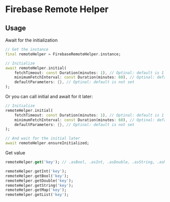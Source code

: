 # Firebase Remote Helper

## Usage

Await for the initialization

``` dart
// Get the instance
final remoteHelper = FirebaseRemoteHelper.instance;

// Initialize
await remoteHelper.initial(
    fetchTimeout: const Duration(minutes: 1), // Optinal: default is 1 minute
    minimumFetchInterval: const Duration(minutes: 60), // Optinal: default is 60 minutes
    defaultParameters: {}, // Optinal: default is not set
);
```

Or you can call initial and await for it later:

``` dart
// Initialize
remoteHelper.initial(
    fetchTimeout: const Duration(minutes: 1), // Optinal: default is 1 minute
    minimumFetchInterval: const Duration(minutes: 60), // Optinal: default is 60 minutes
    defaultParameters: {}, // Optinal: default is not set
);

// And wait for the initial later
await remoteHelper.ensureInitialized;
```

Get value

``` dart
remoteHelper.get('key'); // .asBool, .asInt, .asDouble, .asString, .asMap, .asList

remoteHelper.getInt('key');
remoteHelper.getBool('key');
remoteHelper.getDouble('key');
remoteHelper.getString('key');
remoteHelper.getMap('key');
remoteHelper.getList('key');
```
